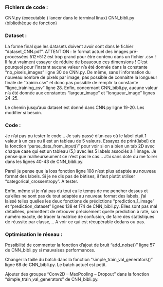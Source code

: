 ### Fichiers de code :
CNN.py (executable ) lancer dans le terminal linux)
CNN_bibli.py (bibliothèque de fonction)


### Dataset : 
La forme final que les datasets doivent avoir sont dans le fichier “dataset_CNN.pdf”.
ATTENTION : le format actuel des images pré-processées 512*512 est trop grand pour être contenu dans un fichier .csv ! Il faut vraiment essayer de réduire de beaucoup ces dimensions !
C’est pourquoi pour l’instant aucune valeur n’a été donnée dans la constante “nb_pixels_images” ligne 30 de CNN.py. 
De même, sans l’information du nouveau nombre de pixels par image, pas possible de connaitre la longueur finale de “trainin.csv” et donc pas possible de remplir la constante “ligne_training_csv” ligne 28.
Enfin, concernant CNN_bibli.py, aucune valeur n’a été donnée aux constantes “largeur_image” et “longueur_image” lignes 24-25.

Le chemin jusqu’aux dataset est donné dans CNN.py ligne 19-20. Les modifier si besoin.


### Code :
Je n’ai pas pu tester le code… Je suis passé d’un cas où le label était 1 valeur à un cas ou il est un tableau de 5 valeurs.
Essayez de print(label) de la fonction  “parse_data_from_input()” pour voir si on a bien un tab 2D avec chaque case qui est un tableau (5,) avec les 5 labels associés à 1 image.
Je pense que malheurseument ce n’est pas le cas... J’ai sans dote du me foirer dans les lignes 40-43 de CNN_bibli.py.

Pareil je pense que la loss fonction ligne 108 n’est plus adaptée au nouveau format des labels. Si je ne dis pas de bêtises, il faut plutôt utiliser “categorical_crossentropy”. A tester.

Enfin, même si je n’ai pas du tout eu le temps de me pencher dessus et qu’elles ne sont pas du tout adaptée au nouveau format des labels, j’ai laissé telles quelles les deux fonctions de prédictions “prediction_1_image” et “prediction_dataset” lignes 138 et 174 de CNN_bibli.py.
Elles sont pas mal détaillées, permettent de retrouver précisément quelle prédiction à raté, son numéro exacte, de tracer la matrice de confusion, de faire des statistiques de réussite par classe,… 
A voir ce qui est récupérable dedans ou pas. 



### Optimisation le réseau :

Possibilité de commenter la fonction d’ajout de bruit “add_noise()” ligne 57 de CNN_bibli.py si mauvaises performances.

Changer la taille du batch dans la fonction “simple_train_val_generators()” ligne 68 de CNN_bibli.py. Le batch actuel est petit.

Ajouter des groupes “Conv2D – MaxPooling – Dropout” dans la fonction “simple_train_val_generators” de CNN_bibli.py. 